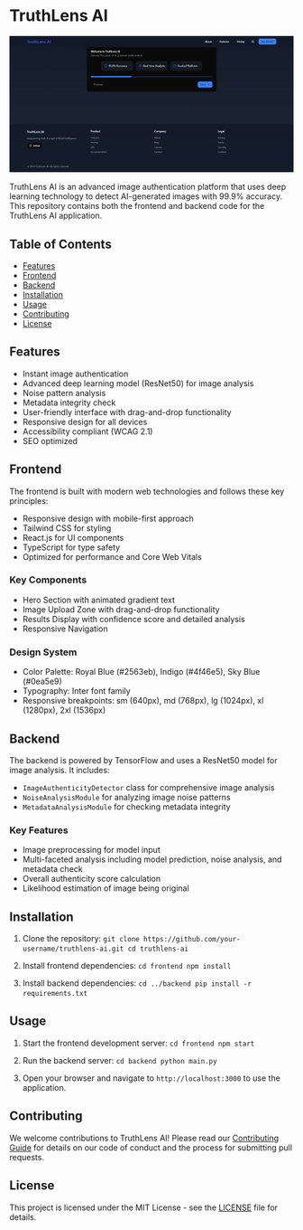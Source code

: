 # TruthLens AI


![TruthLens AI ](public\Truthlens-AI.png)

TruthLens AI is an advanced image authentication platform that uses deep learning technology to detect AI-generated images with 99.9% accuracy. This repository contains both the frontend and backend code for the TruthLens AI application.

## Table of Contents

- [Features](#features)
- [Frontend](#frontend)
- [Backend](#backend)
- [Installation](#installation)
- [Usage](#usage)
- [Contributing](#contributing)
- [License](#license)

## Features

- Instant image authentication
- Advanced deep learning model (ResNet50) for image analysis
- Noise pattern analysis
- Metadata integrity check
- User-friendly interface with drag-and-drop functionality
- Responsive design for all devices
- Accessibility compliant (WCAG 2.1)
- SEO optimized

## Frontend

The frontend is built with modern web technologies and follows these key principles:

- Responsive design with mobile-first approach
- Tailwind CSS for styling
- React.js for UI components
- TypeScript for type safety
- Optimized for performance and Core Web Vitals

### Key Components

- Hero Section with animated gradient text
- Image Upload Zone with drag-and-drop functionality
- Results Display with confidence score and detailed analysis
- Responsive Navigation

### Design System

- Color Palette: Royal Blue (#2563eb), Indigo (#4f46e5), Sky Blue (#0ea5e9)
- Typography: Inter font family
- Responsive breakpoints: sm (640px), md (768px), lg (1024px), xl (1280px), 2xl (1536px)

## Backend

The backend is powered by TensorFlow and uses a ResNet50 model for image analysis. It includes:

- `ImageAuthenticityDetector` class for comprehensive image analysis
- `NoiseAnalysisModule` for analyzing image noise patterns
- `MetadataAnalysisModule` for checking metadata integrity

### Key Features

- Image preprocessing for model input
- Multi-faceted analysis including model prediction, noise analysis, and metadata check
- Overall authenticity score calculation
- Likelihood estimation of image being original

## Installation

1. Clone the repository:   ```
   git clone https://github.com/your-username/truthlens-ai.git
   cd truthlens-ai   ```

2. Install frontend dependencies:   ```
   cd frontend
   npm install   ```

3. Install backend dependencies:   ```
   cd ../backend
   pip install -r requirements.txt   ```

## Usage

1. Start the frontend development server:   ```
   cd frontend
   npm start   ```

2. Run the backend server:   ```
   cd backend
   python main.py   ```

3. Open your browser and navigate to `http://localhost:3000` to use the application.

## Contributing

We welcome contributions to TruthLens AI! Please read our [Contributing Guide](CONTRIBUTING.md) for details on our code of conduct and the process for submitting pull requests.

## License

This project is licensed under the MIT License - see the [LICENSE](LICENSE) file for details.
